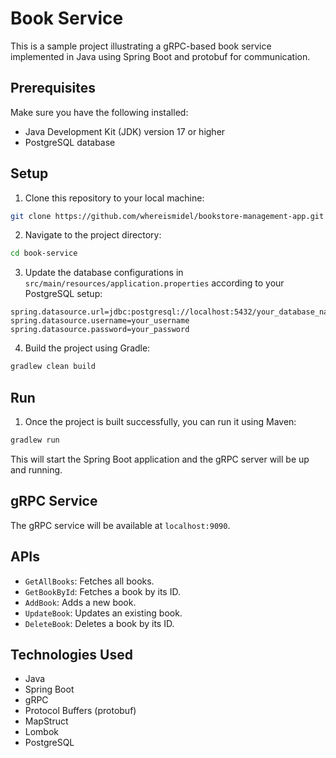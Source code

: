# Book Service

This is a sample project illustrating a gRPC-based book service implemented in Java using Spring Boot and protobuf for communication.

## Prerequisites

Make sure you have the following installed:
- Java Development Kit (JDK) version 17 or higher
- PostgreSQL database

## Setup

1. Clone this repository to your local machine:
```bash
git clone https://github.com/whereismidel/bookstore-management-app.git
```
2. Navigate to the project directory:
```bash
cd book-service
```

3. Update the database configurations in `src/main/resources/application.properties` according to your PostgreSQL setup:
```springdataql
spring.datasource.url=jdbc:postgresql://localhost:5432/your_database_name
spring.datasource.username=your_username
spring.datasource.password=your_password
```

4. Build the project using Gradle:
```bash
gradlew clean build
```

## Run

1. Once the project is built successfully, you can run it using Maven:
```bash
gradlew run
```
This will start the Spring Boot application and the gRPC server will be up and running.

## gRPC Service

The gRPC service will be available at `localhost:9090`.

## APIs

- `GetAllBooks`: Fetches all books.
- `GetBookById`: Fetches a book by its ID.
- `AddBook`: Adds a new book.
- `UpdateBook`: Updates an existing book.
- `DeleteBook`: Deletes a book by its ID.

## Technologies Used

- Java
- Spring Boot
- gRPC
- Protocol Buffers (protobuf)
- MapStruct
- Lombok
- PostgreSQL
